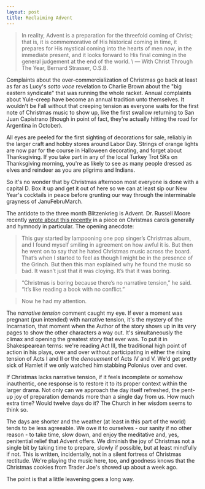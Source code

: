 ```yaml
---
layout: post
title: Reclaiming Advent
---
```

> In reality, Advent is a preparation for the threefold coming of Christ; that is, it is commemorative of His historical coming in time, it prepares for His mystical coming into the hearts of men _now_, in the immediate present, and it looks forward to His final coming in the general judgement at the end of the world. \\
> &mdash; With Christ Through The Year, Bernard Strasser, O.S.B.

Complaints about the over-commercialization of Christmas go back at least as far as Lucy's _sotto voce_ revelation to Charlie Brown about the "big eastern syndicate" that was running the whole racket. Annual complaints about Yule-creep have become an annual tradition unto themselves. It wouldn't be Fall without that creeping tension as everyone waits for the first note of Christmas music to show up, like the first swallow returning to San Juan Capistrano (though in point of fact, they're actually hitting the road for Argentina in October).

All eyes are peeled for the first sighting of decorations for sale, reliably in the larger craft and hobby stores around Labor Day. Strings of orange lights are now par for the course in Halloween decorating, and forget about Thanksgiving. If you take part in any of the local Turkey Trot 5Ks on Thanksgiving morning, you're as likely to see as many people dressed as elves and reindeer as you are pilgrims and Indians.

So it's no wonder that by Christmas afternoon most everyone is done with a capital D. Box it up and get it out of here so we can at least sip our New Year's cocktails in peace before grunting our way through the interminable grayness of JanuFebruMarch.

The antidote to the three month Blitzenkrieg is Advent. Dr. Russell Moore recently [wrote about this recently](http://www.russellmoore.com/2016/11/29/problem-holly-jolly-christmas-songs/) in a piece on Christmas carols generally and hymnody in particular. The opening anecdote:

>This guy started by lampooning one pop singer’s Christmas album, and I found myself smiling in agreement on how awful it is. But then he went on to say that he hated Christmas music across the board. That’s when I started to feel as though I might be in the presence of the Grinch. But then this man explained why he found the music so bad. It wasn’t just that it was cloying. It’s that it was boring.

> “Christmas is boring because there’s no narrative tension,” he said. “It’s like reading a book with no conflict.”

> Now he had my attention.

The _narrative tension_ comment caught my eye. If ever a moment was pregnant (pun intended) with narrative tension, it's the mystery of the Incarnation, that moment when the Author of the story shows up in its very pages to show the other characters a way out. It's simultaneously the climax and opening the greatest story that ever was. To put it in Shakespearean terms: we're reading Act III, the traditional high point of action in his plays, over and over without participating in either the rising tension of Acts I and II or the _denouement_ of Acts IV and V. We'd get pretty sick of Hamlet if we only watched him stabbing Polonius over and over.

If Christmas lacks narrative tension, if it feels incomplete or somehow inauthentic, one response is to restore it to its proper context within the larger drama. Not only can we approach the day itself refreshed, the pent-up joy of preparation demands more than a single day from us. How much extra time? Would twelve days do it? The Church in her wisdom seems to think so.

The days are shorter and the weather (at least in this part of the world) tends to be less agreeable. We owe it to ourselves - our sanity if no other reason - to take time, slow down, and enjoy the meditative and, yes, penitential relief that Advent offers. We diminish the joy of Christmas not a single bit by taking time to prepare, slowly if possible, but at least mindfully if not. This is written, incidentally, not in a silent fortress of Christmas rectitude. We're playing the music here, too, and goodness knows that the Christmas cookies from Trader Joe's showed up about a week ago.

The point is that a little leavening goes a long way.
